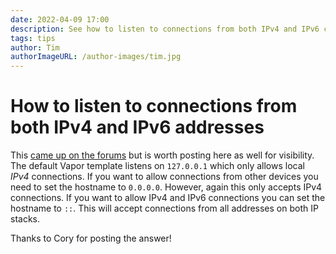 ```yaml
---
date: 2022-04-09 17:00
description: See how to listen to connections from both IPv4 and IPv6 connections in Vapor
tags: tips
author: Tim
authorImageURL: /author-images/tim.jpg
---
```

# How to listen to connections from both IPv4 and IPv6 addresses

This [came up on the forums](https://forums.swift.org/t/ipv6/56627) but is worth posting here as well for visibility. The default Vapor template listens on `127.0.0.1` which only allows local _IPv4_ connections. If you want to allow connections from other devices you need to set the hostname to `0.0.0.0`. However, again this only accepts IPv4 connections. If you want to allow IPv4 and IPv6 connections you can set the hostname to `::`. This will accept connections from all addresses on both IP stacks. 

Thanks to Cory for posting the answer!
